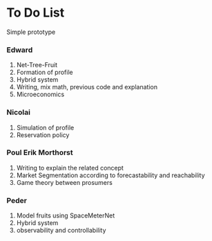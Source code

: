 
# To Do List

Simple prototype

### Edward

1. Net-Tree-Fruit
2. Formation of profile
3. Hybrid system
4. Writing, mix math, previous code and explanation
5. Microeconomics

### Nicolai

1. Simulation of profile
2. Reservation policy

### Poul Erik Morthorst

1. Writing to explain the related concept
2. Market Segmentation according to forecastability and reachability
3. Game theory between prosumers

### Peder

1. Model fruits using SpaceMeterNet
2. Hybrid system
3. observability and controllability
